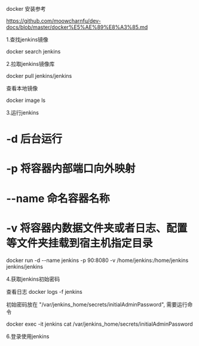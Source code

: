 docker 安装参考

https://github.com/moowcharnfu/dev-docs/blob/master/docker%E5%AE%89%E8%A3%85.md

1.查找jenkins镜像

docker search jenkins

2.拉取jenkins镜像库

docker pull jenkins/jenkins

查看本地镜像

docker image ls 

3.运行jenkins
# -d 后台运行
# -p 将容器内部端口向外映射
# --name 命名容器名称
# -v 将容器内数据文件夹或者日志、配置等文件夹挂载到宿主机指定目录
docker run -d --name jenkins -p 90:8080 -v /home/jenkins:/home/jenkins jenkins/jenkins

4.获取jenkins初始密码

查看日志
docker logs -f jenkins

初始密码放在 "/var/jenkins_home/secrets/initialAdminPassword", 需要运行命令 

docker exec -it jenkins cat /var/jenkins_home/secrets/initialAdminPassword

6.登录使用jenkins
